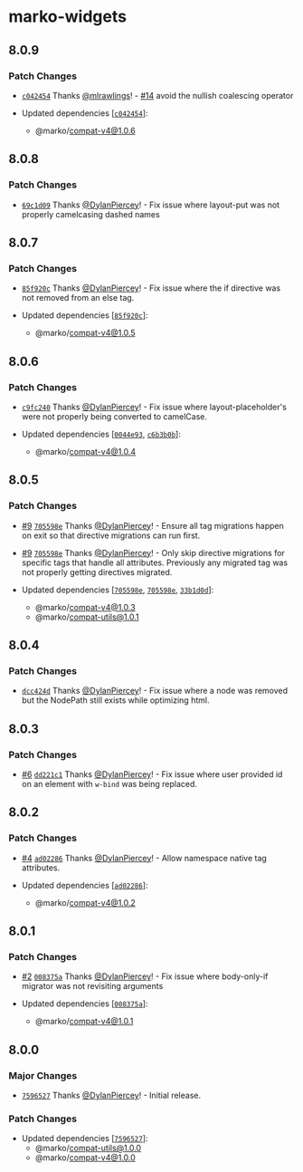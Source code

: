 # marko-widgets

## 8.0.9

### Patch Changes

- [`c042454`](https://github.com/marko-js/compat/commit/c0424540796edb2241575f333ff4d000a1dc7726) Thanks [@mlrawlings](https://github.com/mlrawlings)! - [#14](https://github.com/marko-js/compat/pull/14) avoid the nullish coalescing operator

- Updated dependencies [[`c042454`](https://github.com/marko-js/compat/commit/c0424540796edb2241575f333ff4d000a1dc7726)]:
  - @marko/compat-v4@1.0.6

## 8.0.8

### Patch Changes

- [`69c1d09`](https://github.com/marko-js/compat/commit/69c1d09af2047ec3c257f0caed24bcc54fb32727) Thanks [@DylanPiercey](https://github.com/DylanPiercey)! - Fix issue where layout-put was not properly camelcasing dashed names

## 8.0.7

### Patch Changes

- [`85f920c`](https://github.com/marko-js/compat/commit/85f920c22323cb0cd3c6a6da51d3e07dc14824c1) Thanks [@DylanPiercey](https://github.com/DylanPiercey)! - Fix issue where the if directive was not removed from an else tag.

- Updated dependencies [[`85f920c`](https://github.com/marko-js/compat/commit/85f920c22323cb0cd3c6a6da51d3e07dc14824c1)]:
  - @marko/compat-v4@1.0.5

## 8.0.6

### Patch Changes

- [`c9fc240`](https://github.com/marko-js/compat/commit/c9fc240f1579c90b27d279ab1da8365db42606f8) Thanks [@DylanPiercey](https://github.com/DylanPiercey)! - Fix issue where layout-placeholder's were not properly being converted to camelCase.

- Updated dependencies [[`0044e93`](https://github.com/marko-js/compat/commit/0044e93d26febfa14d153e3cd0aebc084351ff44), [`c6b3b0b`](https://github.com/marko-js/compat/commit/c6b3b0b92db74abc02f9d8976b65dc5c6c73ae9c)]:
  - @marko/compat-v4@1.0.4

## 8.0.5

### Patch Changes

- [#9](https://github.com/marko-js/compat/pull/9) [`705598e`](https://github.com/marko-js/compat/commit/705598ef6bb7d136c1d948d1639b7a14c2289f0c) Thanks [@DylanPiercey](https://github.com/DylanPiercey)! - Ensure all tag migrations happen on exit so that directive migrations can run first.

- [#9](https://github.com/marko-js/compat/pull/9) [`705598e`](https://github.com/marko-js/compat/commit/705598ef6bb7d136c1d948d1639b7a14c2289f0c) Thanks [@DylanPiercey](https://github.com/DylanPiercey)! - Only skip directive migrations for specific tags that handle all attributes. Previously any migrated tag was not properly getting directives migrated.

- Updated dependencies [[`705598e`](https://github.com/marko-js/compat/commit/705598ef6bb7d136c1d948d1639b7a14c2289f0c), [`705598e`](https://github.com/marko-js/compat/commit/705598ef6bb7d136c1d948d1639b7a14c2289f0c), [`33b1d0d`](https://github.com/marko-js/compat/commit/33b1d0d723c82ade65f27a31910120a29f522417)]:
  - @marko/compat-v4@1.0.3
  - @marko/compat-utils@1.0.1

## 8.0.4

### Patch Changes

- [`dcc424d`](https://github.com/marko-js/compat/commit/dcc424d174a78eaee1278fe53fd26e074cb339d9) Thanks [@DylanPiercey](https://github.com/DylanPiercey)! - Fix issue where a node was removed but the NodePath still exists while optimizing html.

## 8.0.3

### Patch Changes

- [#6](https://github.com/marko-js/compat/pull/6) [`dd221c1`](https://github.com/marko-js/compat/commit/dd221c1138ed7332301935b6195ccc9e91061372) Thanks [@DylanPiercey](https://github.com/DylanPiercey)! - Fix issue where user provided id on an element with `w-bind` was being replaced.

## 8.0.2

### Patch Changes

- [#4](https://github.com/marko-js/compat/pull/4) [`ad02286`](https://github.com/marko-js/compat/commit/ad02286bf28b66acafa1156dc381e61213be1456) Thanks [@DylanPiercey](https://github.com/DylanPiercey)! - Allow namespace native tag attributes.

- Updated dependencies [[`ad02286`](https://github.com/marko-js/compat/commit/ad02286bf28b66acafa1156dc381e61213be1456)]:
  - @marko/compat-v4@1.0.2

## 8.0.1

### Patch Changes

- [#2](https://github.com/marko-js/compat/pull/2) [`008375a`](https://github.com/marko-js/compat/commit/008375ad1926976462e4dfa56a712a4e22ba6293) Thanks [@DylanPiercey](https://github.com/DylanPiercey)! - Fix issue where body-only-if migrator was not revisiting arguments

- Updated dependencies [[`008375a`](https://github.com/marko-js/compat/commit/008375ad1926976462e4dfa56a712a4e22ba6293)]:
  - @marko/compat-v4@1.0.1

## 8.0.0

### Major Changes

- [`7596527`](https://github.com/marko-js/compat/commit/759652785293c56649165a3862c83ed5f1389d8f) Thanks [@DylanPiercey](https://github.com/DylanPiercey)! - Initial release.

### Patch Changes

- Updated dependencies [[`7596527`](https://github.com/marko-js/compat/commit/759652785293c56649165a3862c83ed5f1389d8f)]:
  - @marko/compat-utils@1.0.0
  - @marko/compat-v4@1.0.0
